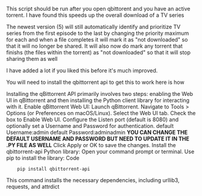 This script should be run after you open qbittorent and you have an active torrent.
I have found this speeds up the overall download of a TV series

The newest version (5) will still automatically identify and prioritize TV series from the first episode to the last by changing the priority maximum for each and when a file completes it will mark it as "not downloaded" so that it will no longer be shared.  It will also now do mark any torrent that finishs (the files within the torrent) as "not downloaded" so that it will stop sharing them as well

I have added a lot if you liked this before it's much improved.

 You will need to install the qbittorrent api to get this to work here is how

Installing the qBittorrent API primarily involves two steps: enabling the Web UI in qBittorrent and then installing the Python client library for interacting with it.
Enable qBittorrent Web UI:
Launch qBittorrent.
Navigate to Tools > Options (or Preferences on macOS/Linux).
Select the Web UI tab.
Check the box to Enable Web UI.
Configure the Listen port (default is 8080) and optionally set a Username and Password for authentication.
default Username:admin
default Password:adminadmin
******YOU CAN CHANGE THE DEFAULT USERNAME AND PASSWORD BUT NEED TO UPDATE IT IN THE .PY FILE AS WELL******
Click Apply or OK to save the changes.
Install the qbittorrent-api Python library:
Open your command prompt or terminal.
Use pip to install the library:
Code

        pip install qbittorrent-api
This command installs the necessary dependencies, including urllib3, requests, and attrdict
